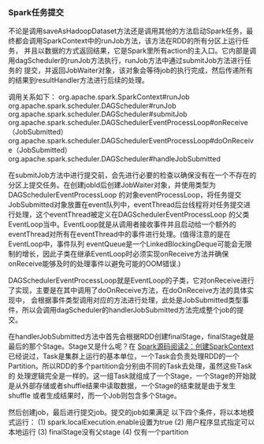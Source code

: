 ### Spark任务提交

不论是调用saveAsHadoopDataset方法还是调用其他的方法启动Spark任务，最终都会调用SparkContext中的runJob方法，该方法在RDD的所有分区上运行任务，
并且以数据的方式返回结果，它是Spark里所有action的主入口。它内部是调用dagScheduler的runJob方法执行，runJob方法中通过submitJob方法进行任务的
提交，并返回JobWaiter对象，该对象会等待job的执行完成，然后传递所有的结果到resultHandler方法进行后续的处理。

调用关系如下：
org.apache.spark.SparkContext#runJob
org.apache.spark.scheduler.DAGScheduler#runJob
org.apache.spark.scheduler.DAGScheduler#submitJob
org.apache.spark.scheduler.DAGSchedulerEventProcessLoop#onReceive（JobSubmitted）
org.apache.spark.scheduler.DAGSchedulerEventProcessLoop#doOnReceive（JobSubmitted）
org.apache.spark.scheduler.DAGScheduler#handleJobSubmitted

在submitJob方法中进行提交前，会先进行必要的检查以确保没有在一个不存在的分区上提交任务。在创建jobId后创建JobWaiter对象，并使用类型为DAGSchedulerEventProcessLoop
的对象eventProcessLoop，将任务提交JobSubmitted对象放置在event队列中，eventThread后台线程将对任务提交进行处理，这个eventThread被定义在DAGSchedulerEventProcessLoop
的父类EventLoop当中。EventLoop就是从调用者接收事件并且启动给一个额外的eventThread对所有在eventThread中的事件进行处理。(值得注意的是在EventLoop中，事件队列
eventQueue是一个LinkedBlockingDeque可能会无限制的增长，因此子类在继承EventLoop时必须实现onReceive方法并确保onReceive能够及时的处理事件以避免可能的OOM错误.)

DAGSchedulerEventProcessLoop就是EventLoop的子类，它对onReceive进行了实现，主要是在其中调用了doOnReceive方法，在doOnReceive方法的具体实现中，
会根据事件类型调用对应的方法进行处理，此处是JobSubmitted类型事件，所以会调用dagScheduler的handlerJobSubmitted方法完成整个job的提交。

在handlerJobSubmitted方法中首先会根据RDD创建finalStage，finalStage就是最后的那个Stage。Stage又是什么呢？在 [Spark源码阅读2：创建SparkContext](../master/docs/sparkcontext.md)
已经说过，Task是集群上运行的基本单位，一个Task会负责处理RDD的一个Partition。所以RDD的多个partition会分别由不同的Task去处理，虽然这些Task的
处理逻辑完全是一样的。这一组Task就组成了一个Stage，一个Stage的开始就是从外部存储或者shuffle结果中读取数据，一个Stage的结束就是由于发生shuffle
或者生成结果时，而一个Job则包含多个Stage。


然后创建job，最后进行提交job。提交的job如果满足
以下四个条件，将以本地模式运行：
(1) spark.localExecution.enable设置为true
(2) 用户程序显式指定可以本地运行
(3) finalStage没有父stage
(4) 仅有一个partition
